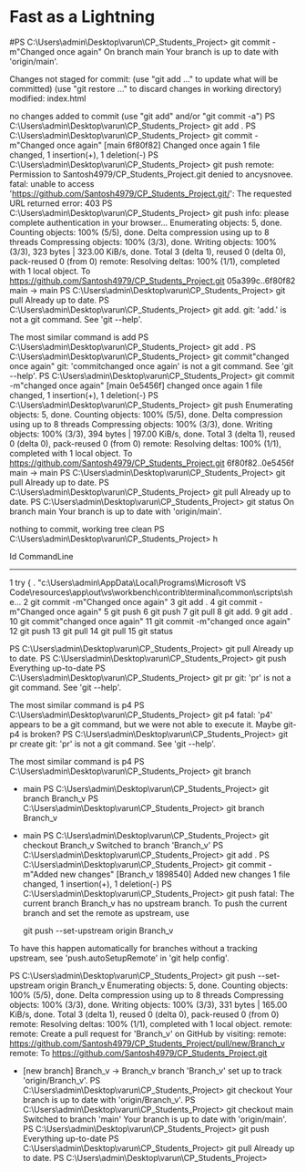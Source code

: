 # Fast as a Lightning 
#PS C:\Users\admin\Desktop\varun\CP_Students_Project> git commit -m"Changed once again"
On branch main
Your branch is up to date with 'origin/main'.

Changes not staged for commit:
  (use "git add <file>..." to update what will be committed)
  (use "git restore <file>..." to discard changes in working directory)
        modified:   index.html

no changes added to commit (use "git add" and/or "git commit -a")
PS C:\Users\admin\Desktop\varun\CP_Students_Project> git add .
PS C:\Users\admin\Desktop\varun\CP_Students_Project> git commit -m"Changed once again"
[main 6f80f82] Changed once again
 1 file changed, 1 insertion(+), 1 deletion(-)
PS C:\Users\admin\Desktop\varun\CP_Students_Project> git push
remote: Permission to Santosh4979/CP_Students_Project.git denied to ancysnovee.
fatal: unable to access 'https://github.com/Santosh4979/CP_Students_Project.git/': The requested URL returned error: 403
PS C:\Users\admin\Desktop\varun\CP_Students_Project> git push
info: please complete authentication in your browser...
Enumerating objects: 5, done.
Counting objects: 100% (5/5), done.
Delta compression using up to 8 threads
Compressing objects: 100% (3/3), done.
Writing objects: 100% (3/3), 323 bytes | 323.00 KiB/s, done.
Total 3 (delta 1), reused 0 (delta 0), pack-reused 0 (from 0)
remote: Resolving deltas: 100% (1/1), completed with 1 local object.
To https://github.com/Santosh4979/CP_Students_Project.git
   05a399c..6f80f82  main -> main
PS C:\Users\admin\Desktop\varun\CP_Students_Project> git pull
Already up to date.
PS C:\Users\admin\Desktop\varun\CP_Students_Project> git add.
git: 'add.' is not a git command. See 'git --help'.

The most similar command is
        add
PS C:\Users\admin\Desktop\varun\CP_Students_Project> git add .
PS C:\Users\admin\Desktop\varun\CP_Students_Project> git commit"changed once again"
git: 'commitchanged once again' is not a git command. See 'git --help'.
PS C:\Users\admin\Desktop\varun\CP_Students_Project> git commit -m"changed once again"
[main 0e5456f] changed once again
 1 file changed, 1 insertion(+), 1 deletion(-)
PS C:\Users\admin\Desktop\varun\CP_Students_Project> git push
Enumerating objects: 5, done.
Counting objects: 100% (5/5), done.
Delta compression using up to 8 threads
Compressing objects: 100% (3/3), done.
Writing objects: 100% (3/3), 394 bytes | 197.00 KiB/s, done.
Total 3 (delta 1), reused 0 (delta 0), pack-reused 0 (from 0)
remote: Resolving deltas: 100% (1/1), completed with 1 local object.
To https://github.com/Santosh4979/CP_Students_Project.git
   6f80f82..0e5456f  main -> main
PS C:\Users\admin\Desktop\varun\CP_Students_Project> git pull
Already up to date.
PS C:\Users\admin\Desktop\varun\CP_Students_Project> git pull
Already up to date.
PS C:\Users\admin\Desktop\varun\CP_Students_Project> git status
On branch main
Your branch is up to date with 'origin/main'.

nothing to commit, working tree clean
PS C:\Users\admin\Desktop\varun\CP_Students_Project> h    

  Id CommandLine
  -- -----------
   1 try { . "c:\Users\admin\AppData\Local\Programs\Microsoft VS Code\resources\app\out\vs\workbench\contrib\terminal\common\scripts\she...
   2 git commit -m"Changed once again"
   3 git add .
   4 git commit -m"Changed once again"
   5 git push
   6 git push
   7 git pull
   8 git add.
   9 git add .
  10 git commit"changed once again"
  11 git commit -m"changed once again"
  12 git push
  13 git pull
  14 git pull
  15 git status


PS C:\Users\admin\Desktop\varun\CP_Students_Project> git pull 
Already up to date.
PS C:\Users\admin\Desktop\varun\CP_Students_Project> git push
Everything up-to-date
PS C:\Users\admin\Desktop\varun\CP_Students_Project> git pr
git: 'pr' is not a git command. See 'git --help'.

The most similar command is
        p4
PS C:\Users\admin\Desktop\varun\CP_Students_Project> git p4
fatal: 'p4' appears to be a git command, but we were not
able to execute it. Maybe git-p4 is broken?
PS C:\Users\admin\Desktop\varun\CP_Students_Project> git pr create
git: 'pr' is not a git command. See 'git --help'.

The most similar command is
        p4
PS C:\Users\admin\Desktop\varun\CP_Students_Project> git branch
* main
PS C:\Users\admin\Desktop\varun\CP_Students_Project> git branch Branch_v
PS C:\Users\admin\Desktop\varun\CP_Students_Project> git branch
  Branch_v
* main
PS C:\Users\admin\Desktop\varun\CP_Students_Project> git checkout Branch_v
Switched to branch 'Branch_v'
PS C:\Users\admin\Desktop\varun\CP_Students_Project> git add .
PS C:\Users\admin\Desktop\varun\CP_Students_Project> git commit -m"Added new changes"
[Branch_v 1898540] Added new changes
 1 file changed, 1 insertion(+), 1 deletion(-)
PS C:\Users\admin\Desktop\varun\CP_Students_Project> git push
fatal: The current branch Branch_v has no upstream branch.
To push the current branch and set the remote as upstream, use

    git push --set-upstream origin Branch_v

To have this happen automatically for branches without a tracking
upstream, see 'push.autoSetupRemote' in 'git help config'.

PS C:\Users\admin\Desktop\varun\CP_Students_Project>     git push --set-upstream origin Branch_v
Enumerating objects: 5, done.
Counting objects: 100% (5/5), done.
Delta compression using up to 8 threads
Compressing objects: 100% (3/3), done.
Writing objects: 100% (3/3), 331 bytes | 165.00 KiB/s, done.
Total 3 (delta 1), reused 0 (delta 0), pack-reused 0 (from 0)
remote: Resolving deltas: 100% (1/1), completed with 1 local object.
remote:
remote: Create a pull request for 'Branch_v' on GitHub by visiting:
remote:      https://github.com/Santosh4979/CP_Students_Project/pull/new/Branch_v
remote:
To https://github.com/Santosh4979/CP_Students_Project.git
 * [new branch]      Branch_v -> Branch_v
branch 'Branch_v' set up to track 'origin/Branch_v'.
PS C:\Users\admin\Desktop\varun\CP_Students_Project> git checkout
Your branch is up to date with 'origin/Branch_v'.
PS C:\Users\admin\Desktop\varun\CP_Students_Project> git checkout main
Switched to branch 'main'
Your branch is up to date with 'origin/main'.
PS C:\Users\admin\Desktop\varun\CP_Students_Project> git push
Everything up-to-date
PS C:\Users\admin\Desktop\varun\CP_Students_Project> git pull
Already up to date.
PS C:\Users\admin\Desktop\varun\CP_Students_Project> 
